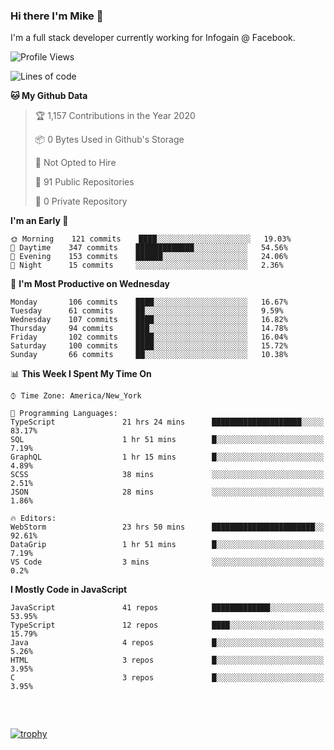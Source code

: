 ### Hi there I'm Mike 👋
I'm a full stack developer currently working for Infogain @ Facebook.

<!--START_SECTION:waka-->
![Profile Views](http://img.shields.io/badge/Profile%20Views-4-blue)

![Lines of code](https://img.shields.io/badge/From%20Hello%20World%20I%27ve%20Written-1.9%20million%20lines%20of%20code-blue)

**🐱 My Github Data** 

> 🏆 1,157 Contributions in the Year 2020
 > 
> 📦 0 Bytes Used in Github's Storage 
 > 
> 🚫 Not Opted to Hire
 > 
> 📜 91 Public Repositories
 > 
> 🔑 0 Private Repository 
 > 
**I'm an Early 🐤** 

```text
🌞 Morning    121 commits    ████░░░░░░░░░░░░░░░░░░░░░   19.03% 
🌆 Daytime    347 commits    █████████████░░░░░░░░░░░░   54.56% 
🌃 Evening    153 commits    ██████░░░░░░░░░░░░░░░░░░░   24.06% 
🌙 Night      15 commits     ░░░░░░░░░░░░░░░░░░░░░░░░░   2.36%

```
📅 **I'm Most Productive on Wednesday** 

```text
Monday       106 commits    ████░░░░░░░░░░░░░░░░░░░░░   16.67% 
Tuesday      61 commits     ██░░░░░░░░░░░░░░░░░░░░░░░   9.59% 
Wednesday    107 commits    ████░░░░░░░░░░░░░░░░░░░░░   16.82% 
Thursday     94 commits     ███░░░░░░░░░░░░░░░░░░░░░░   14.78% 
Friday       102 commits    ████░░░░░░░░░░░░░░░░░░░░░   16.04% 
Saturday     100 commits    ████░░░░░░░░░░░░░░░░░░░░░   15.72% 
Sunday       66 commits     ██░░░░░░░░░░░░░░░░░░░░░░░   10.38%

```


📊 **This Week I Spent My Time On** 

```text
⌚︎ Time Zone: America/New_York

💬 Programming Languages: 
TypeScript               21 hrs 24 mins      ████████████████████░░░░░   83.17% 
SQL                      1 hr 51 mins        █░░░░░░░░░░░░░░░░░░░░░░░░   7.19% 
GraphQL                  1 hr 15 mins        █░░░░░░░░░░░░░░░░░░░░░░░░   4.89% 
SCSS                     38 mins             ░░░░░░░░░░░░░░░░░░░░░░░░░   2.51% 
JSON                     28 mins             ░░░░░░░░░░░░░░░░░░░░░░░░░   1.86%

🔥 Editors: 
WebStorm                 23 hrs 50 mins      ███████████████████████░░   92.61% 
DataGrip                 1 hr 51 mins        █░░░░░░░░░░░░░░░░░░░░░░░░   7.19% 
VS Code                  3 mins              ░░░░░░░░░░░░░░░░░░░░░░░░░   0.2%

```

**I Mostly Code in JavaScript** 

```text
JavaScript               41 repos            █████████████░░░░░░░░░░░░   53.95% 
TypeScript               12 repos            ████░░░░░░░░░░░░░░░░░░░░░   15.79% 
Java                     4 repos             █░░░░░░░░░░░░░░░░░░░░░░░░   5.26% 
HTML                     3 repos             █░░░░░░░░░░░░░░░░░░░░░░░░   3.95% 
C                        3 repos             █░░░░░░░░░░░░░░░░░░░░░░░░   3.95%

```



<!--END_SECTION:waka-->

##### &nbsp;
[![trophy](https://github-profile-trophy.vercel.app/?username=uptonm&theme=dracula)](https://github.com/ryo-ma/github-profile-trophy)
